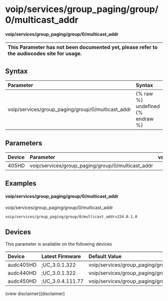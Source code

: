 ﻿---
description: voip/services/group_paging/group/0/multicast_addr
search: false
---

# voip/services/group_paging/group/0/multicast_addr

#### voip/services/group_paging/group/0/multicast_addr


| This Parameter has not been documented yet, please refer to the audiocodes site for usage.  |
| :--- |

## Syntax
| Parameter | Syntax |
| :--- | :--- |
|voip/services/group_paging/group/0/multicast_addr | {% raw %} undefined {% endraw %} |

## Parameters
|Device|Parameter|value|Description|
|:---|:---|:---|:---|
| 405HD | voip/services/group_paging/group/0/multicast_addr |  |  |

## Examples
#### voip/services/group_paging/group/0/multicast_addr

voip/services/group_paging/group/0/multicast_addr

```
voip/services/group_paging/group/0/multicast_addr=224.0.1.0
```

## Devices
This parameter is available on the following devices

| Device | Latest Firmware | Default Value |
|:---|:---|:---|
| audc405HD | ;UC_3.0.1.322 | voip/services/group_paging/group/0/multicast_addr=224.0.1.0 
| audc440HD | ;UC_3.0.1.322 | voip/services/group_paging/group/0/multicast_addr=224.0.1.0 
| audc450HD | ;UC_3.0.4.111.77 | voip/services/group_paging/group/0/multicast_addr=224.0.1.0 

(view disclaimer)[disclaimer]
